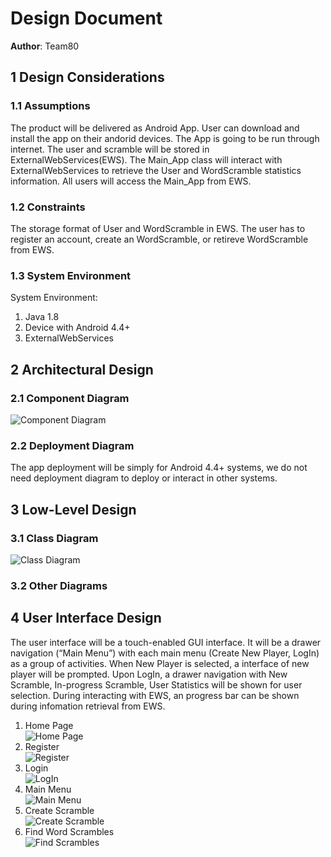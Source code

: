# Design Document

**Author**: Team80

## 1 Design Considerations

### 1.1 Assumptions

The product will be delivered as Android App. User can download and install the app on their andorid devices. The App is going to be run through internet. The user and scramble will be stored in ExternalWebServices(EWS). The Main_App class will interact with ExternalWebServices to retrieve the User and WordScramble statistics information. All users will access the Main_App from EWS. 

### 1.2 Constraints

The storage format of User and WordScramble in EWS. The user has to register an account, create an WordScramble, or retireve WordScramble from EWS.

### 1.3 System Environment

System Environment:
1. Java 1.8
2. Device with Android 4.4+ 
3. ExternalWebServices

## 2 Architectural Design

### 2.1 Component Diagram  
![Component Diagram](/GroupProject/Docs/images/ComponentDiagram-Page1.jpeg)

### 2.2 Deployment Diagram
The app deployment will be simply for Android 4.4+ systems, we do not need deployment diagram to deploy or interact in other systems.

## 3 Low-Level Design

### 3.1 Class Diagram
![Class Diagram](/GroupProject/Docs/images/class_diagram.png)

### 3.2 Other Diagrams

## 4 User Interface Design
The user interface will be a touch-enabled GUI interface. It will be a drawer navigation (“Main Menu”) with each main menu (Create New Player, LogIn) as a group of activities. When New Player is selected, a interface of new player will be prompted. Upon LogIn, a drawer navigation with New Scramble, In-progress Scramble, User Statistics will be shown for user selection. During interacting with EWS, an progress bar can be shown during infomation retrieval from EWS.

1. Home Page  
![Home Page](/GroupProject/Docs/images/HomePage.jpeg)
2. Register  
![Register](/GroupProject/Docs/images/RegisterPage.jpeg)
3. Login  
![LogIn](/GroupProject/Docs/images/LogIn.jpeg)
4. Main Menu  
![Main Menu](/GroupProject/Docs/images/MainMenu.jpeg)
5. Create Scramble  
![Create Scramble](/GroupProject/Docs/images/CreateScramble.jpeg)
6. Find Word Scrambles  
![Find Scrambles](/GroupProject/Docs/images/FindScrambles.jpeg)
